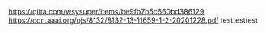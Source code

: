 https://qiita.com/wsysuper/items/be9fb7b5c660bd386129
https://cdn.aaai.org/ojs/8132/8132-13-11659-1-2-20201228.pdf
testtesttest
